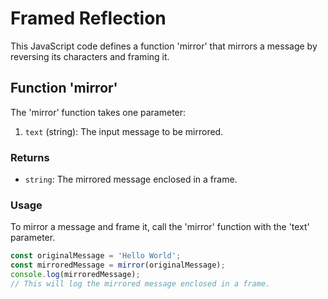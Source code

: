 # Framed Reflection

This JavaScript code defines a function 'mirror' that mirrors a message by reversing its characters and framing it.

## Function 'mirror'

The 'mirror' function takes one parameter:

1. `text` (string): The input message to be mirrored.

### Returns

- `string`: The mirrored message enclosed in a frame.

### Usage

To mirror a message and frame it, call the 'mirror' function with the 'text' parameter.

```javascript
const originalMessage = 'Hello World';
const mirroredMessage = mirror(originalMessage);
console.log(mirroredMessage);
// This will log the mirrored message enclosed in a frame.
